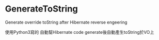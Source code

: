 # GenerateToString
Generate override toString after Hibernate reverse engeering


使用Python3寫的
自動幫Hibernate code generate後自動產生toString於VO上

